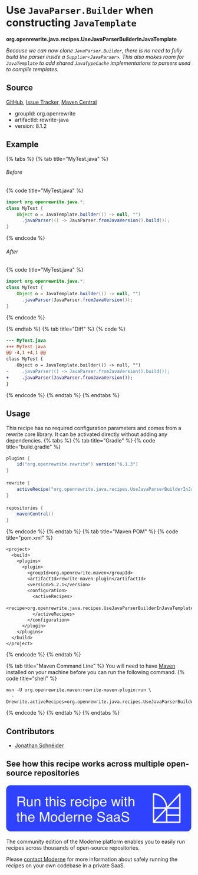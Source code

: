 # Use `JavaParser.Builder` when constructing `JavaTemplate`

**org.openrewrite.java.recipes.UseJavaParserBuilderInJavaTemplate**

_Because we can now clone `JavaParser.Builder`, there is no need to fully build the parser inside a `Supplier<JavaParser>`. This also makes room for `JavaTemplate` to add shared `JavaTypeCache` implementations to parsers used to compile templates._

## Source

[GitHub](https://github.com/openrewrite/rewrite/blob/main/rewrite-java/src/main/java/org/openrewrite/java/recipes/UseJavaParserBuilderInJavaTemplate.java), [Issue Tracker](https://github.com/openrewrite/rewrite/issues), [Maven Central](https://central.sonatype.com/artifact/org.openrewrite/rewrite-java/8.1.2/jar)

* groupId: org.openrewrite
* artifactId: rewrite-java
* version: 8.1.2

## Example


{% tabs %}
{% tab title="MyTest.java" %}

###### Before
{% code title="MyTest.java" %}
```java
import org.openrewrite.java.*;
class MyTest {
    Object o = JavaTemplate.builder(() -> null, "")
      .javaParser(() -> JavaParser.fromJavaVersion().build());
}
```
{% endcode %}

###### After
{% code title="MyTest.java" %}
```java
import org.openrewrite.java.*;
class MyTest {
    Object o = JavaTemplate.builder(() -> null, "")
      .javaParser(JavaParser.fromJavaVersion());
}
```
{% endcode %}

{% endtab %}
{% tab title="Diff" %}
{% code %}
```diff
--- MyTest.java
+++ MyTest.java
@@ -4,1 +4,1 @@
class MyTest {
    Object o = JavaTemplate.builder(() -> null, "")
-     .javaParser(() -> JavaParser.fromJavaVersion().build());
+     .javaParser(JavaParser.fromJavaVersion());
}
```
{% endcode %}
{% endtab %}
{% endtabs %}


## Usage

This recipe has no required configuration parameters and comes from a rewrite core library. It can be activated directly without adding any dependencies.
{% tabs %}
{% tab title="Gradle" %}
{% code title="build.gradle" %}
```groovy
plugins {
    id("org.openrewrite.rewrite") version("6.1.3")
}

rewrite {
    activeRecipe("org.openrewrite.java.recipes.UseJavaParserBuilderInJavaTemplate")
}

repositories {
    mavenCentral()
}

```
{% endcode %}
{% endtab %}
{% tab title="Maven POM" %}
{% code title="pom.xml" %}
```markup
<project>
  <build>
    <plugins>
      <plugin>
        <groupId>org.openrewrite.maven</groupId>
        <artifactId>rewrite-maven-plugin</artifactId>
        <version>5.2.1</version>
        <configuration>
          <activeRecipes>
            <recipe>org.openrewrite.java.recipes.UseJavaParserBuilderInJavaTemplate</recipe>
          </activeRecipes>
        </configuration>
      </plugin>
    </plugins>
  </build>
</project>
```
{% endcode %}
{% endtab %}

{% tab title="Maven Command Line" %}
You will need to have [Maven](https://maven.apache.org/download.cgi) installed on your machine before you can run the following command.
{% code title="shell" %}
```shell
mvn -U org.openrewrite.maven:rewrite-maven-plugin:run \
  -Drewrite.activeRecipes=org.openrewrite.java.recipes.UseJavaParserBuilderInJavaTemplate
```
{% endcode %}
{% endtab %}
{% endtabs %}

## Contributors
* [Jonathan Schnéider](jkschneider@gmail.com)


## See how this recipe works across multiple open-source repositories

[![Moderne Link Image](/.gitbook/assets/ModerneRecipeButton.png)](https://public.moderne.io/recipes/org.openrewrite.java.recipes.UseJavaParserBuilderInJavaTemplate)

The community edition of the Moderne platform enables you to easily run recipes across thousands of open-source repositories.

Please [contact Moderne](https://moderne.io/product) for more information about safely running the recipes on your own codebase in a private SaaS.
